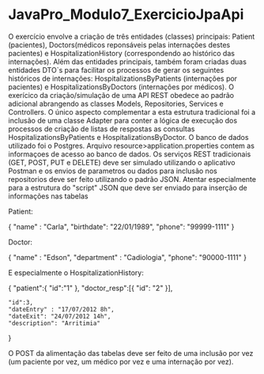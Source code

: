 # JavaPro_Modulo7_ExercicioJpaApi
O exercício envolve a criação de três entidades (classes) principais: Patient (pacientes), Doctors(médicos reponsáveis pelas internações destes pacientes)
e HospitalizationHistory (correspondendo ao histórico das internações).
Além das entidades principais, também foram criadas duas entidades DTO`s para facilitar os processos de gerar os seguintes históricos de internações: 
HospitalizationsByPatients (internações por pacientes) e HospitalizationsByDoctors (internações por médicos).
O exerícico da criação/simulação de uma API REST obedece ao padrão adicional abrangendo as classes Models, Repositories, Services e Controllers.
O único aspecto complementar a esta estrutura tradicional foi a inclusão de uma classe Adapter para conter a lógica de execução 
dos processos de criação de listas de respostas as consultas HospitalizationsByPatients e HospitalizationsByDoctor.
O banco de dados utilizado foi o Postgres. Arquivo resource>application.properties contem as informaçoes de acesso ao banco de dados.
Os serviços REST tradicionais (GET, POST, PUT e DELETE) deve ser simulado utilizando o aplicativo Postman e os envios de parametros ou dados para inclusão
nos repositorios deve ser feito utilizando o padrão JSON.
Atentar especialmente para a estrutura do "script" JSON que deve ser enviado para inserção de informações nas tabelas

Patient:

{ 
    "name" : "Carla",
    "birthdate": "22/01/1989",
    "phone": "99999-1111"
}

Doctor:

{
    "name" : "Edson",
    "department" : "Cadiologia",
    "phone": "90000-1111"
}

E especialmente o HospitalizationHistory:

{
    "patient":{
    "id":"1"
    },
    "doctor_resp":[{
         "id": "2"
        }],
 
    "id":3,
    "dateEntry" : "17/07/2012 8h",
    "dateExit": "24/07/2012 14h",
    "description": "Arritimia"
}

O POST da alimentação das tabelas deve ser feito de uma inclusão por vez (um paciente por vez, um médico por vez e uma internação por vez).

